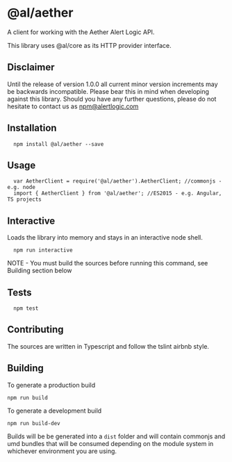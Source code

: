   @al/aether
=========

A client for working with the Aether Alert Logic API.

This library uses @al/core as its HTTP provider interface.

## Disclaimer

Until the release of version 1.0.0 all current minor version increments may be backwards incompatible. Please bear this in mind when developing against this library. Should you have any further questions, please do not hesitate to contact us as [npm@alertlogic.com](mailto:npm@alertlogic.com)

## Installation

      npm install @al/aether --save

## Usage

      var AetherClient = require('@al/aether').AetherClient; //commonjs - e.g. node
      import { AetherClient } from '@al/aether'; //ES2015 - e.g. Angular, TS projects

## Interactive

  Loads the library into memory and stays in an interactive node shell.
  
      npm run interactive

  NOTE - You must build the sources before running this command, see Building section below

## Tests

      npm test

## Contributing

The sources are written in Typescript and follow the tslint airbnb style.

## Building

To generate a production build

    npm run build

To generate a development build

    npm run build-dev

Builds will be be generated into a `dist` folder and will contain commonjs and umd bundles that will be consumed depending on the module system in whichever environment you are using.
